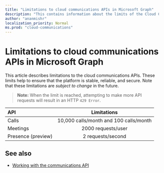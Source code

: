 ```yaml
---
title: "Limitations to cloud communications APIs in Microsoft Graph"
description: "This contains information about the limits of the Cloud Communications APIs"
author: "ananmishr"
localization_priority: Normal
ms.prod: "cloud-communications"
---
```


# Limitations to cloud communications APIs in Microsoft Graph

This article describes limitations to the cloud communications APIs. These limits help to ensure that the platform is stable, reliable, and secure. Note that these limitations are *subject to change* in the future. 

>**Note:** When the limit is reached, attempting to make more API requests will result in an HTTP `429 Error`.

| API      | Limitations    |
| :------------- | :----------: |
|  Calls | 10,000 calls/month and 100 calls/month   |
| Meetings   | 2000 requests/user |
| Presence (preview)   | 2 requests/second |

## See also

- [Working with the communications API](/graph/api/resources/communications-api-overview?view=graph-rest-beta)
